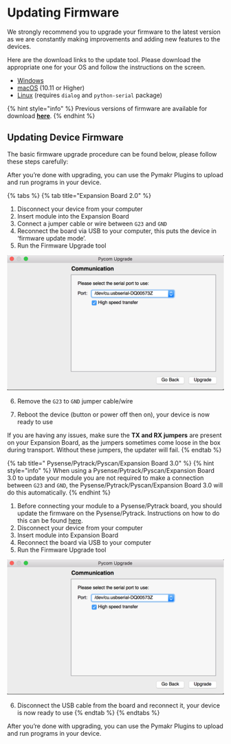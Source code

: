 # Updating Firmware

We strongly recommend you to upgrade your firmware to the latest version as we are constantly making improvements and adding new features to the devices.

Here are the download links to the update tool. Please download the appropriate one for your OS and follow the instructions on the screen.

* [Windows](https://software.pycom.io/findupgrade?product=pycom-firmware-updater&type=all&platform=win32&redirect=true)
* [macOS](https://software.pycom.io/findupgrade?product=pycom-firmware-updater&type=all&platform=macos&redirect=true) \(10.11 or Higher\)
* [Linux](https://software.pycom.io/findupgrade?product=pycom-firmware-updater&type=all&platform=unix&redirect=true) \(requires `dialog` and `python-serial` package\)

{% hint style="info" %}
Previous versions of firmware are available for download [**here**](../../advance/downgrade.md).
{% endhint %}

## Updating Device Firmware

The basic firmware upgrade procedure can be found below, please follow these steps carefully:

After you’re done with upgrading, you can use the Pymakr Plugins to upload and run programs in your device.

{% tabs %}
{% tab title="Expansion Board 2.0" %}
1. Disconnect your device from your computer
2. Insert module into the Expansion Board
3. Connect a jumper cable or wire between `G23` and `GND`
4. Reconnect the board via USB to your computer, this puts the device in ‘firmware update mode’.
5. Run the Firmware Upgrade tool

![](../../.gitbook/assets/firmware-update.png)

6. Remove the `G23` to `GND` jumper cable/wire

7. Reboot the device \(button or power off then on\), your device is now ready to use

If you are having any issues, make sure the **TX and RX jumpers** are present on your Expansion Board, as the jumpers sometimes come loose in the box during transport. Without these jumpers, the updater will fail.
{% endtab %}

{% tab title=" Pysense/Pytrack/Pyscan/Expansion Board 3.0" %}
{% hint style="info" %}
When using a Pysense/Pytrack/Pyscan/Expansion Board 3.0 to update your module you are not required to make a connection between `G23` and `GND`, the Pysense/Pytrack/Pyscan/Expansion Board 3.0 will do this automatically.
{% endhint %}

1. Before connecting your module to a Pysense/Pytrack board, you should update the firmware on the Pysense/Pytrack. Instructions on how to do this can be found [here](../../pytrack-pysense-pyscan/installation/firmware.md).
2. Disconnect your device from your computer
3. Insert module into Expansion Board
4. Reconnect the board via USB to your computer
5. Run the Firmware Upgrade tool

![](../../.gitbook/assets/firmware-update-2.png)

6. Disconnect the USB cable from the board and reconnect it, your device is now ready to use
{% endtab %}
{% endtabs %}

After you’re done with upgrading, you can use the Pymakr Plugins to upload and run programs in your device.

